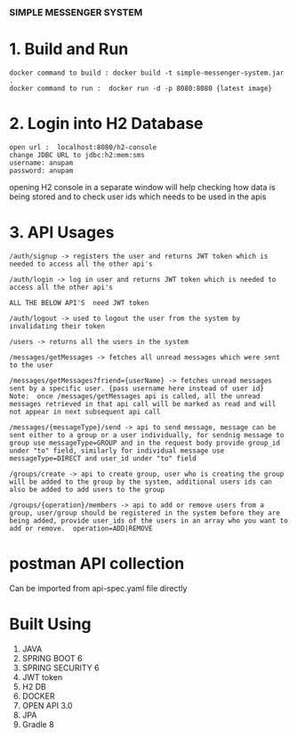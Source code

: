 ### SIMPLE MESSENGER SYSTEM
# 1.  Build and Run


    docker command to build : docker build -t simple-messenger-system.jar .
    docker command to run :  docker run -d -p 8080:8080 {latest image}
# 2. Login into H2 Database


    open url :  localhost:8080/h2-console
    change JDBC URL to jdbc:h2:mem:sms
    username: anupam
    password: anupam

opening H2 console in a separate window will help checking how data is being stored and to check user ids which needs to be used in the apis

# 3. API Usages
    /auth/signup -> registers the user and returns JWT token which is needed to access all the other api's
    
    /auth/login -> log in user and returns JWT token which is needed to access all the other api's
    
    ALL THE BELOW API'S  need JWT token
    
    /auth/logout -> used to logout the user from the system by invalidating their token
    
    /users -> returns all the users in the system 
    
    /messages/getMessages -> fetches all unread messages which were sent to the user
    
    /messages/getMessages?friend={userName} -> fetches unread messages sent by a specific user. {pass username here instead of user id}
    Note:  once /messages/getMessages api is called, all the unread messages retrieved in that api call will be marked as read and will not appear in next subsequent api call
    
    /messages/{messageType}/send -> api to send message, message can be sent either to a group or a user individually, for sendnig message to group use messageType=GROUP and in the request body provide group_id under "to" field, similarly for individual message use messageType=DIRECT and user_id under "to" field
    
    /groups/create -> api to create group, user who is creating the group will be added to the group by the system, additional users ids can also be added to add users to the group
    
    /groups/{operation}/members -> api to add or remove users from a group, user/group should be registered in the system before they are being added, provide user_ids of the users in an array who you want to add or remove.  operation=ADD|REMOVE


# postman API collection
Can be imported from api-spec.yaml file directly

# Built Using
1. JAVA
2. SPRING BOOT 6
3. SPRING SECURITY 6
4. JWT token
5. H2 DB
6. DOCKER
7. OPEN API 3.0
8. JPA
9. Gradle 8




